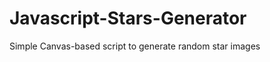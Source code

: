 Javascript-Stars-Generator
==========================

Simple Canvas-based script to generate random star images